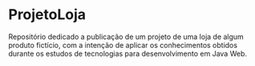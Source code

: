 # ProjetoLoja
Repositório dedicado a publicação de um projeto de uma loja de algum produto fictício, com a intenção de aplicar os conhecimentos obtidos durante os estudos de tecnologias para desenvolvimento em Java Web.
